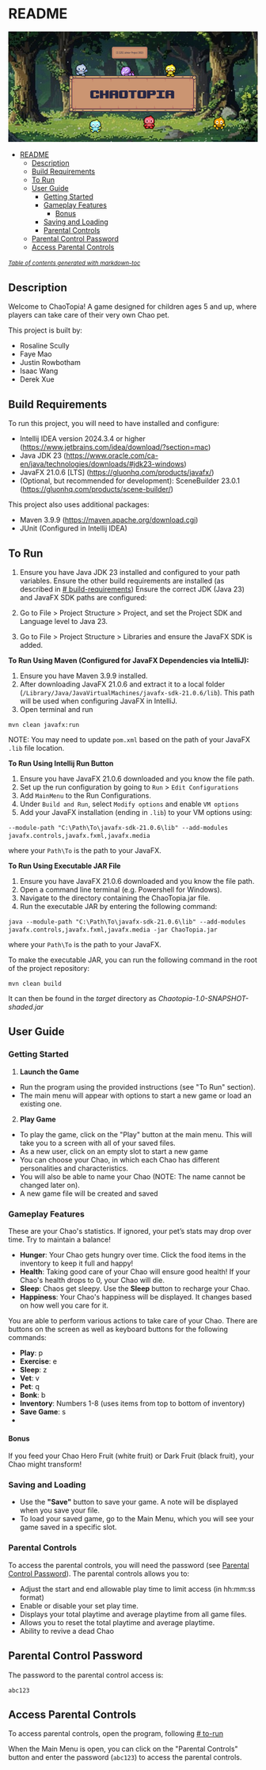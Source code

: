 # README
![img.png](ReadME_Image.png)

- [README](#readme)
  * [Description](#description)
  * [Build Requirements](#build-requirements)
  * [To Run](#to-run)
  * [User Guide](#user-guide)
    + [Getting Started](#getting-started)
    + [Gameplay Features](#gameplay-features)
      - [Bonus](#bonus)
    + [Saving and Loading](#saving-and-loading)
    + [Parental Controls](#parental-controls)
  * [Parental Control Password](#parental-control-password)
  * [Access Parental Controls](#access-parental-controls)
  
<small><i><a href='http://ecotrust-canada.github.io/markdown-toc/'>Table of contents generated with markdown-toc</a></i></small>

## Description
Welcome to ChaoTopia! A game designed for children ages 5 and up, 
where players can take care of their very own Chao pet. 

This project is built by:
- Rosaline Scully
- Faye Mao
- Justin Rowbotham
- Isaac Wang
- Derek Xue

## Build Requirements
To run this project, you will need to have installed and configure:
- Intellij IDEA version 2024.3.4 or higher (https://www.jetbrains.com/idea/download/?section=mac)
- Java JDK 23 (https://www.oracle.com/ca-en/java/technologies/downloads/#jdk23-windows)
- JavaFX 21.0.6 [LTS] (https://gluonhq.com/products/javafx/)
- (Optional, but recommended for development): SceneBuilder 23.0.1 (https://gluonhq.com/products/scene-builder/)

This project also uses additional packages:
- Maven 3.9.9 (https://maven.apache.org/download.cgi)
- JUnit (Configured in Intellij IDEA)

## To Run
1. Ensure you have Java JDK 23 installed and configured to your path variables. Ensure the other build requirements are installed (as described in [# build-requirements](#build-requirements))
   Ensure the correct JDK (Java 23) and JavaFX SDK paths are configured:

2. Go to File > Project Structure > Project, and set the Project SDK and Language level to Java 23.

3. Go to File > Project Structure > Libraries and ensure the JavaFX SDK is added.

**To Run Using Maven (Configured for JavaFX Dependencies via IntelliJ):**
1. Ensure you have Maven 3.9.9 installed.
2. After downloading JavaFX 21.0.6 and extract it to a local folder (`/Library/Java/JavaVirtualMachines/javafx-sdk-21.0.6/lib`). This path will be used when configuring JavaFX in IntelliJ.
3. Open terminal and run
```
mvn clean javafx:run
```
NOTE: You may need to update `pom.xml` based on the path of your JavaFX `.lib` file location.

**To Run Using Intellij Run Button**
1. Ensure you have JavaFX 21.0.6 downloaded and you know the file path.
2. Set up the run configuration by going to `Run` > `Edit Configurations`
3. Add `MainMenu` to the Run Configurations.
4. Under `Build and Run`, select `Modify options` and enable `VM options`
5. Add your JavaFX installation (ending in `.lib`) to your VM options using:
```
--module-path "C:\Path\To\javafx-sdk-21.0.6\lib" --add-modules javafx.controls,javafx.fxml,javafx.media
```
where your `Path\To` is the path to your JavaFX.

**To Run Using Executable JAR File**
1. Ensure you have JavaFX 21.0.6 downloaded and you know the file path.
2. Open a command line terminal (e.g. Powershell for Windows).
3. Navigate to the directory containing the ChaoTopia.jar file.
4. Run the executable JAR by entering the following command:
```
java --module-path "C:\Path\To\javafx-sdk-21.0.6\lib" --add-modules javafx.controls,javafx.fxml,javafx.media -jar ChaoTopia.jar
```
where your `Path\To` is the path to your JavaFX.

To make the executable JAR, you can run the following command in the root of the project repository:
```
mvn clean build
```
It can then be found in the _target_ directory as _Chaotopia-1.0-SNAPSHOT-shaded.jar_

## User Guide

### Getting Started

1. **Launch the Game**
  - Run the program using the provided instructions (see "To Run" section).
  - The main menu will appear with options to start a new game or load an existing one.

2. **Play Game**
  - To play the game, click on the "Play" button at the main menu. This will take you to a screen with all of your saved files.
  - As a new user, click on an empty slot to start a new game
  - You can choose your Chao, in which each Chao has different personalities and characteristics. 
  - You will also be able to name your Chao (NOTE: The name cannot be changed later on).
  - A new game file will be created and saved

### Gameplay Features

These are your Chao's statistics. If ignored, your pet’s stats may drop over time. Try to maintain a balance!

- **Hunger**: Your Chao gets hungry over time. Click the food items in the inventory to keep it full and happy!
- **Health**: Taking good care of your Chao will ensure good health! If your Chao's health drops to 0, your Chao will die.
- **Sleep**: Chaos get sleepy. Use the **Sleep** button to recharge your Chao.
- **Happiness**: Your Chao's happiness will be displayed. It changes based on how well you care for it.

You are able to perform various actions to take care of your Chao. There are buttons on the screen as well as keyboard buttons for the following commands:

- **Play**: p
- **Exercise**: e
- **Sleep**: z
- **Vet**: v
- **Pet**: q
- **Bonk**: b
- **Inventory**: Numbers 1-8 (uses items from top to bottom of inventory)
- **Save Game**: s
- 
#### Bonus
If you feed your Chao Hero Fruit (white fruit) or Dark Fruit (black fruit), your Chao might transform!

### Saving and Loading

- Use the **"Save"** button to save your game. A note will be displayed when you save your file.
- To load your saved game, go to the Main Menu, which you will see your game saved in a specific slot.

### Parental Controls

To access the parental controls, you will need the password (see [Parental Control Password](#parental-control-password)). The parental controls allows you to:
  - Adjust the start and end allowable play time to limit access (in hh:mm:ss format)
  - Enable or disable your set play time.
  - Displays your total playtime and average playtime from all game files.
  - Allows you to reset the total playtime and average playtime.
  - Ability to revive a dead Chao


## Parental Control Password
The password to the parental control access is:
```aiignore
abc123
```

## Access Parental Controls
To access parental controls, open the program, following [# to-run](#to-run)

When the Main Menu is open, you can click on the "Parental Controls" button and enter the password (`abc123`) to access the parental controls.